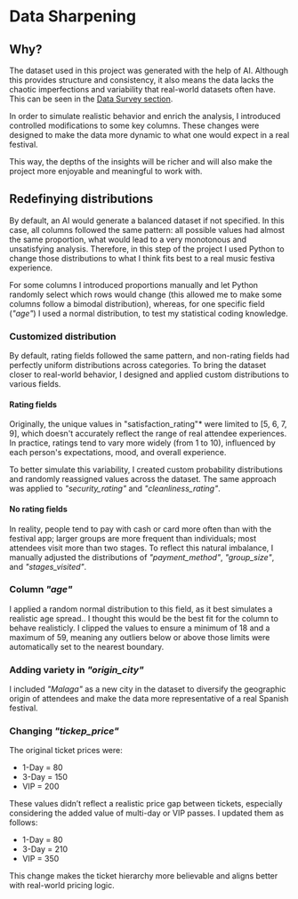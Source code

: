 # Data Sharpening

## Why?

The dataset used in this project was generated with the help of AI. Although this provides structure and consistency, it also means the data lacks the chaotic imperfections and variability that real-world datasets often have. This can be seen in the [Data Survey section](https://github.com/Donnie-McGee/Festival-Purchase-Behavior-Analysis/blob/main/1.-%20Data%20Survey/Data%20Survey.ipynb).

In order to simulate realistic behavior and enrich the analysis, I introduced controlled modifications to some key columns. These changes were designed to make the data more dynamic to what one would expect in a real festival.

This way, the depths of the insights will be richer and will also make the project more enjoyable and meaningful to work with.

## Redefinying distributions

By default, an AI would generate a balanced dataset if not specified. In this case, all columns followed the same pattern: all possible values had almost the same proportion, what would lead to a very monotonous and unsatisfying analysis. Therefore, in this step of the project I used Python to change those distributions to what I think fits best to a real music festiva experience.

For some columns I introduced proportions manually and let Python randomly select which rows would change (this allowed me to make some columns follow a bimodal distribution), whereas, for one specific field (*"age"*) I used a normal distribution, to test my statistical coding knowledge.

### Customized distribution

By default, rating fields followed the same pattern, and non-rating fields had perfectly uniform distributions across categories. To bring the dataset closer to real-world behavior, I designed and applied custom distributions to various fields.

#### Rating fields 

Originally, the unique values in "satisfaction_rating"* were limited to [5, 6, 7, 9], which doesn't accurately reflect the range of real attendee experiences. In practice, ratings tend to vary more widely (from 1 to 10), influenced by each person's expectations, mood, and overall experience.

To better simulate this variability, I created custom probability distributions and randomly reassigned values across the dataset. The same approach was applied to *"security_rating"* and *"cleanliness_rating"*.

#### No rating fields

In reality, people tend to pay with cash or card more often than with the festival app; larger groups are more frequent than individuals; most attendees visit more than two stages. To reflect this natural imbalance, I manually adjusted the distributions of *"payment_method"*, *"group_size"*, and *"stages_visited"*.

### Column *"age"*

I applied a random normal distribution to this field, as it best simulates a realistic age spread.. I thought this would be the best fit for the column to behave realisticly. I clipped the values to ensure a minimum of 18 and a maximum of 59, meaning any outliers below or above those limits were automatically set to the nearest boundary.

### Adding variety in *"origin_city"*

I included *"Malaga"* as a new city in the dataset to diversify the geographic origin of attendees and make the data more representative of a real Spanish festival.

### Changing *"tickep_price"*

The original ticket prices were:

- 1-Day = 80  
- 3-Day = 150  
- VIP = 200  

These values didn’t reflect a realistic price gap between tickets, especially considering the added value of multi-day or VIP passes. I updated them as follows:

- 1-Day = 80  
- 3-Day = 210  
- VIP = 350  

This change makes the ticket hierarchy more believable and aligns better with real-world pricing logic.